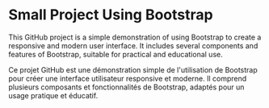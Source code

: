 # Small Project Using Bootstrap

This GitHub project is a simple demonstration of using Bootstrap to create a responsive and modern user interface. 
It includes several components and features of Bootstrap, suitable for practical and educational use.

Ce projet GitHub est une démonstration simple de l'utilisation de Bootstrap pour créer une interface utilisateur responsive et moderne. 
Il comprend plusieurs composants et fonctionnalités de Bootstrap, adaptés pour un usage pratique et éducatif.
